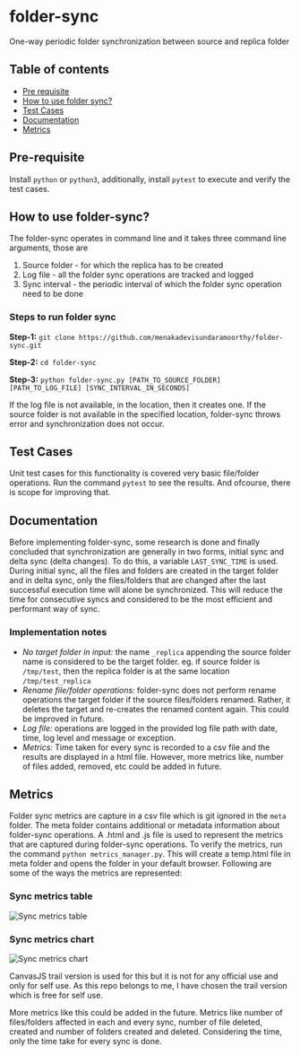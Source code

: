 
# folder-sync
One-way periodic folder synchronization between source and replica folder

## Table of contents

- [Pre requisite](#pre-requisites)
- [How to use folder sync?](#how-to-use-folder-sync?)
- [Test Cases](#test-cases)
- [Documentation](#documentation)
- [Metrics](#metrics)

## Pre-requisite
Install `python` or `python3`, additionally, install `pytest` to execute and verify the test cases.

## How to use folder-sync?
The folder-sync operates in command line and it takes three command line arguments, those are

 1. Source folder - for which the replica has to be created
 2. Log file - all the folder sync operations are tracked and logged
 3. Sync interval - the periodic interval of which the folder sync operation need to be done

### Steps to run folder sync
**Step-1:**
    `git clone https://github.com/menakadevisundaramoorthy/folder-sync.git`

**Step-2:**
    `cd folder-sync`

**Step-3:**
    `python folder-sync.py [PATH_TO_SOURCE_FOLDER] [PATH_TO_LOG_FILE] [SYNC_INTERVAL_IN_SECONDS]`

If the log file is not available, in the location, then it creates one. If the source folder is not available in the specified location, folder-sync throws error and synchronization does not occur.

## Test Cases
Unit test cases for this functionality is covered very basic file/folder operations. Run the command `pytest` to see the results. And ofcourse, there is scope for improving that. 

## Documentation

Before implementing folder-sync, some research is done and finally concluded that synchronization are generally in two forms, initial sync and delta sync (delta changes). To do this, a variable `LAST_SYNC_TIME` is used. During initial sync, all the files and folders are created in the target folder and in delta sync, only the files/folders that are changed after the last successful execution time will alone be synchronized. This will reduce the time for consecutive syncs and considered to be the most efficient and performant way of sync.

### Implementation notes

 - *No target folder in input:* the name `_replica` appending the source folder name is considered to be the target folder. eg. if source folder is `/tmp/test`, then the replica folder is at the same location `/tmp/test_replica` 
 - *Rename file/folder operations:* folder-sync does not perform rename operations the target folder if the source files/folders renamed. Rather, it deletes the target and re-creates the renamed content again. This could be improved in future.
 - *Log file:* operations are logged in the provided log file path with date, time, log level and message or exception.
 - *Metrics:* Time taken for every sync is recorded to a csv file and the results are displayed in a html file. However, more metrics like, number of files added, removed, etc could be added in future. 
 
 ## Metrics
 Folder sync metrics are capture in a csv file which is git ignored in the `meta` folder. The meta folder contains additional or metadata information about  folder-sync operations. A .html and .js file is used to represent the metrics that are captured during folder-sync operations. To verify the metrics, run the command `python metrics_manager.py`. This will create a temp.html file in meta folder and opens the folder in your default browser. Following are some of the ways the metrics are represented:
### Sync metrics table
![Sync metrics table](https://lh3.googleusercontent.com/Nci3CsOBJiJCcteZ14-CACzkqeGDD-MAa0LNSJ_UdrjHskFnBFlsSVcBQ3Y8SXL1JXxIN-H9aYjpXB0W3UDgQsI1s-3IjrqMZVnLxO-na7Gn0COyiAvNJfO6hvOMSQ8uhMEKyvxmbZj2Bxco8iXu5h21lfws22Z8mWvN1a4eLIRnFtBDnlpRqXNWJC_Txh4trBQUHVr4e-XQ_AsPPPGRbldrorjZrmiMDCZ6j4I0CR9_9QfQk0xwDgJM_X63UEsefa3O3yDhxC3EWuaeIvgmmGUcVijPfk0NglJgOBt4NQtWiTQ3kbPr3tX7GYyLYeP4Q5ai5axe3bndFKz97bMqD1ntgQ-evTA_ZYtBb9qCDR8X4KUxwr38K9IlsR5ixYPk2jgufiV-InLYz9sqMiAE9WktkyYq7WuEj_rsGkRXOUeMfxczWr2NJyzXpSU6Fomb7-N13BUYqSSe4ZXWY2NuOkxrnCPRA8CRUrNRTQ-Sqmaj8FFG1PNevCJnq7SD8jUcl98Ofi1_2_3TEoVOCMx-Bp-nPP5XEQ91TYVr6RIaUTvxi8RD0jQrvEJvNonY720eruL_a0SVpEJ6u9CTxCfxjsl5F9wcifNIy0KKT5ez3tRQenwcQNebPlCj8B6DNiQHR998KI_Iv_Otg3NKc0RaoTzd5XGZEYwdgayyRhz5h2WYl8tYN259lXIsT3L46QKfz3_WfPUwJI7b47Vi0J4rPLLh1XLMA5q6aFmbp3m8Z70kUEInX5d15VfmkiInhaONMYc4EK_VjyboWvPNxLATspMvWTClaDDWL1tMj-cLnI1oe8vd2w0D217WbAMogRYR7gR5K-nr5wSIV4BJuYTlF5pJ9BCddNxpO5XbV9xWZ4qxTUJ5iuKkGjtG-lK6ciQZ9P88LyBSuO-r6QVCL2Wcpb9SHc7FU6OngS84qzc=w1282-h1318-no?authuser=0)

### Sync metrics chart
![Sync metrics chart](https://lh3.googleusercontent.com/8y3FIlJdATfuymy_je-I1N1HbeLvhU-VpmZZWM3hbuy9OFKbbClIjjVUVXfeLs1mNN2Qr_9Due-nrAaecBlDqbyFdqh8Wm7psFYOo7CJVzSM8y8rdPWOLUgbVTzfA9hQ4RHw_Z7Y_lloo5k9L2E95eJOu0F-DEFeZIwi8Zpmm6EvtFuSPvR_D8_6w9rZWE8FHmsn7YcpW2oY11PdeBXf7RomANcSCewyr8oaA_fy3YkvWTQKj1-cUC2E9W4ulyWMRIvtUxEmpXoAlZQ4krV8oqJmBFE-9AnlqVysA0eRurgkIIGysFw6Fy3moYTuDnpCHeyUjS-v_VhbNYD7jlYoZ_3541E05tBAI-KrYjy6zVqwIHI_yLnquJNbrXQWvbKd4XH8-hm2O2PYzQEQUSfyKvzV-x3kUj9RvWV0RPToAs-JgYpLofH9nD4H4NwHeqereszb6X7-LmtTqpMWN56VDtJulerlHoq1D89FCzhiNhPdy4fclLHaY-66Qj7rXdGkqLzUCrYfkifptgdQIDLGsq3kPb4FT75tnNz78z5OA_10jRhHSG3cYoik2v9MzAXMACLxkuMCygjmwt9S99ExtmLY22K4R3DezKW0E3Kq8CRiLOhvVNRB4Y-pvMOxidJF0JZxF259RvjdyIxWfkQHF7MgPYcZpXFhuS3ljOPzawa972zMB8eyEVuYmnwfqzR4gWa8QyCEvHdKzCawugprVrIT0FVZJY8isFtvg2SGAJ2iwVdTPJ-gYGi5tCgmeKlVY-i844PiN0ycwauMVeEWSBa9QANYoPyaCzneNOv-_ZxoPlSFDYZqDDmnc5BHDZcVtuUkHyh6LQxsnvxtsfA8CBl455n5c_61yuq8VotTVkM6RHOieCjnbQb1v8jswuY8IOMjWovnQL16ZuyiXwK_nXbKfbEfH8u70x27jUY=w1932-h724-no?authuser=0)

CanvasJS trail version is used for this but it is not for any official use and only for self use. As this repo belongs to me, I have chosen the trail version which is free for self use. 

More metrics like this could be added in the future. Metrics like number of files/folders affected in each and every sync, number of file deleted, created and number of folders created and deleted. Considering the time, only the time take for every sync is done. 